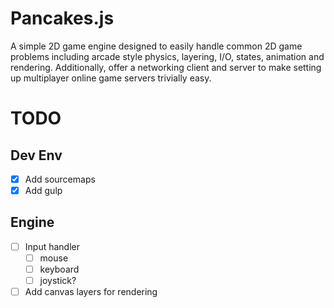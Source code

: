 # Pancakes.js
A simple 2D game engine designed to easily handle common 2D game problems including
arcade style physics, layering, I/O, states, animation and rendering. Additionally, offer a networking client and server to make setting up multiplayer online game servers trivially easy.


# TODO
## Dev Env
- [x] Add sourcemaps
- [x] Add gulp

## Engine
- [ ] Input handler
    - [ ] mouse
    - [ ] keyboard
    - [ ] joystick?
- [ ] Add canvas layers for rendering